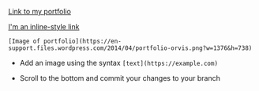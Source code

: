 [Link to my portfolio](https://colanetbiz.github.io/markdown-portfolio/)

[I'm an inline-style link](https://www.google.com)

`[Image of portfolio](https://en-support.files.wordpress.com/2014/04/portfolio-orvis.png?w=1376&h=738)`


* Add an image using the syntax `[text](https://example.com)`

* Scroll to the bottom and commit your changes to your branch
